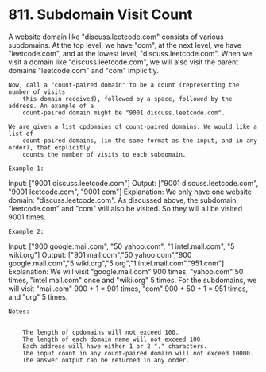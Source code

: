 # 811. Subdomain Visit Count

A website domain like "discuss.leetcode.com" consists of various subdomains. At the
        top level, we have "com", at the next level, we have "leetcode.com", and
        at the lowest level, "discuss.leetcode.com". When we visit a domain like "discuss.leetcode.com",
        we will also visit the parent domains "leetcode.com" and "com"
        implicitly.

    Now, call a "count-paired domain" to be a count (representing the number of visits
        this domain received), followed by a space, followed by the address. An example of a
        count-paired domain might be "9001 discuss.leetcode.com".

    We are given a list cpdomains of count-paired domains. We would like a list of
        count-paired domains, (in the same format as the input, and in any order), that explicitly
        counts the number of visits to each subdomain.

    Example 1:
Input:
["9001 discuss.leetcode.com"]
Output:
["9001 discuss.leetcode.com", "9001 leetcode.com", "9001 com"]
Explanation:
We only have one website domain: "discuss.leetcode.com". As discussed above, the subdomain "leetcode.com" and "com" will also be visited. So they will all be visited 9001 times.

    Example 2:
Input:
["900 google.mail.com", "50 yahoo.com", "1 intel.mail.com", "5 wiki.org"]
Output:
["901 mail.com","50 yahoo.com","900 google.mail.com","5 wiki.org","5 org","1 intel.mail.com","951 com"]
Explanation:
We will visit "google.mail.com" 900 times, "yahoo.com" 50 times, "intel.mail.com" once and "wiki.org" 5 times. For the subdomains, we will visit "mail.com" 900 + 1 = 901 times, "com" 900 + 50 + 1 = 951 times, and "org" 5 times.

    Notes: 

    
        The length of cpdomains will not exceed 100. 
        The length of each domain name will not exceed 100.
        Each address will have either 1 or 2 "." characters.
        The input count in any count-paired domain will not exceed 10000.
        The answer output can be returned in any order.